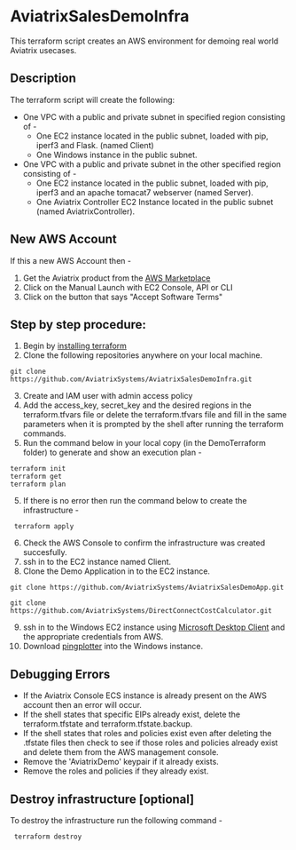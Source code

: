 # AviatrixSalesDemoInfra
This terraform script creates an AWS environment for demoing real world Aviatrix usecases.

## Description
The terraform script will create the following:

* One VPC with a public and private subnet in specified region consisting of -
  * One EC2 instance located in the public subnet, loaded with pip, iperf3 and Flask. (named Client)
  * One Windows instance in the public subnet. 
* One VPC with a public and private subnet in the other specified region consisting of - 
  * One EC2 instance located in the public subnet, loaded with pip, iperf3 and an apache tomacat7 webserver (named Server).
  * One Aviatrix Controller EC2 Instance located in the public subnet (named AviatrixController).

## New AWS Account
If this a new AWS Account then - 
1. Get the Aviatrix product from the [AWS Marketplace](https://aws.amazon.com/marketplace/fulfillment?productId=109cd06c-210a-4fa4-839b-708683c66dc6&ref_=dtl_psb_continue&region=us-east-1)
2. Click on the Manual Launch with EC2 Console, API or CLI
3. Click on the button that says "Accept Software Terms"

## Step by step procedure:
1. Begin by [installing terraform](https://www.terraform.io/intro/getting-started/install.html)
2. Clone the following repositories anywhere on your local machine. 
  ```
  git clone https://github.com/AviatrixSystems/AviatrixSalesDemoInfra.git
 ```
3. Create and IAM user with admin access policy
4. Add the access_key, secret_key and the desired regions in the terraform.tfvars file or delete the terraform.tfvars file and fill in the same parameters when it is prompted by the shell after running the terraform commands. 
4. Run the command below in your local copy (in the DemoTerraform folder) to generate and show an execution plan -
  ```
  terraform init
  terraform get
  terraform plan
  ```
 5. If there is no error then run the command below to create the infrastructure -
 ```
  terraform apply
 ```
 6. Check the AWS Console to confirm the infrastructure was created succesfully. 
 7. ssh in to the EC2 instance named Client. 
 8. Clone the Demo Application in to the EC2 instance. 
  ```
  git clone https://github.com/AviatrixSystems/AviatrixSalesDemoApp.git
  ```
  ```
  git clone https://github.com/AviatrixSystems/DirectConnectCostCalculator.git
 ```
 9. ssh in to the Windows EC2 instance using [Microsoft Desktop Client](https://docs.microsoft.com/en-us/windows-server/remote/remote-desktop-services/clients/remote-desktop-clients) and the appropriate credentials from AWS.
 10. Download [pingplotter](https://www.pingplotter.com/) into the Windows instance. 

## Debugging Errors
* If the Aviatrix Console ECS instance is already present on the AWS account then an error will occur.
* If the shell states that specific EIPs already exist, delete the terraform.tfstate and terraform.tfstate.backup.
* If the shell states that roles and policies exist even after deleting the .tfstate files then check to see if those roles and policies already exist and delete them from the AWS management console.
* Remove the 'AviatrixDemo' keypair if it already exists. 
* Remove the roles and policies if they already exist.

## Destroy infrastructure [optional]

To destroy the infrastructure run the following command - 
 ```
  terraform destroy
 ```
